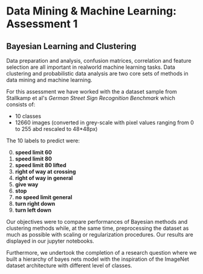 # Data Mining & Machine Learning: Assessment 1

## Bayesian Learning and Clustering

Data preparation and analysis, confusion matrices, correlation and feature selection are all important in realworld machine learning tasks. Data clustering and probabilistic data analysis are two core sets of methods in
data mining and machine learning.

For this assessment we have worked with the a dataset sample from Stallkamp et al's *German Street Sign Recognition Benchmark* which consists of:
 - 10 classes
 - 12660 images (converted in grey-scale with pixel values ranging from 0 to 255 abd rescaled to 48*48px)
 
 The 10 labels to predict were:
 
  0. **speed limit 60**
  1. **speed limit 80**
  2. **speed limit 80 lifted**
  3. **right of way at crossing**
  4. **right of way in general**
  5. **give way**
  6. **stop**
  7. **no speed limit general**
  8. **turn right down**
  9. **turn left down**
  
  Our objectives were to compare performances of Bayesian methods and clustering methods while, at the same time, preprocessing the dataset as much as possible with scaling or regularization procedures.
  Our results are displayed in our jupyter notebooks. 
  
  Furthermore, we undertook the completion of a research question where we built a hierarchy of bayes nets model with the inspiration of the ImageNet dataset architecture with different level of classes.
